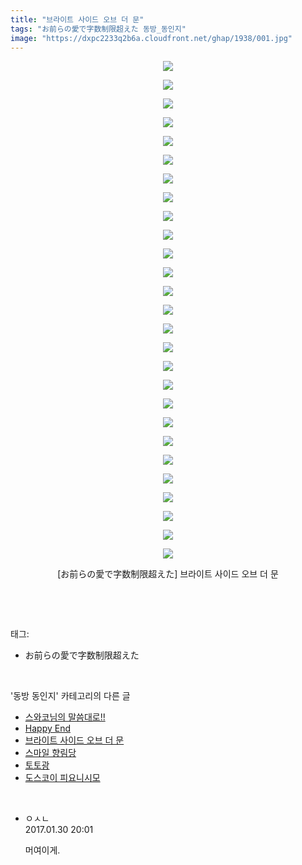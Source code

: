 ```yaml
---
title: "브라이트 사이드 오브 더 문"
tags: "お前らの愛で字数制限超えた 동방_동인지"
image: "https://dxpc2233q2b6a.cloudfront.net/ghap/1938/001.jpg"
---
```

<div class="article">
<p style="text-align: center; clear: none; float: none;"><img src="{{ site.imgserver3 }}/ghap/1938/001.jpg"/></p>
<p style="text-align: center; clear: none; float: none;"><img src="{{ site.imgserver3 }}/ghap/1938/002.jpg"/></p>
<p style="text-align: center; clear: none; float: none;"><img src="{{ site.imgserver3 }}/ghap/1938/003.jpg"/></p>
<p style="text-align: center; clear: none; float: none;"><img src="{{ site.imgserver3 }}/ghap/1938/004.jpg"/></p>
<p style="text-align: center; clear: none; float: none;"><img src="{{ site.imgserver3 }}/ghap/1938/005.jpg"/></p>
<p style="text-align: center; clear: none; float: none;"><img src="{{ site.imgserver3 }}/ghap/1938/006.jpg"/></p>
<p style="text-align: center; clear: none; float: none;"><img src="{{ site.imgserver3 }}/ghap/1938/007.jpg"/></p>
<p style="text-align: center; clear: none; float: none;"><img src="{{ site.imgserver3 }}/ghap/1938/008.jpg"/></p>
<p style="text-align: center; clear: none; float: none;"><img src="{{ site.imgserver3 }}/ghap/1938/009.jpg"/></p>
<p style="text-align: center; clear: none; float: none;"><img src="{{ site.imgserver3 }}/ghap/1938/010.jpg"/></p>
<p style="text-align: center; clear: none; float: none;"><img src="{{ site.imgserver3 }}/ghap/1938/011.jpg"/></p>
<p style="text-align: center; clear: none; float: none;"><img src="{{ site.imgserver3 }}/ghap/1938/012.jpg"/></p>
<p style="text-align: center; clear: none; float: none;"><img src="{{ site.imgserver3 }}/ghap/1938/013.jpg"/></p>
<p style="text-align: center; clear: none; float: none;"><img src="{{ site.imgserver3 }}/ghap/1938/014.jpg"/></p>
<p style="text-align: center; clear: none; float: none;"><img src="{{ site.imgserver3 }}/ghap/1938/015.jpg"/></p>
<p style="text-align: center; clear: none; float: none;"><img src="{{ site.imgserver3 }}/ghap/1938/016.jpg"/></p>
<p style="text-align: center; clear: none; float: none;"><img src="{{ site.imgserver3 }}/ghap/1938/017.jpg"/></p>
<p style="text-align: center; clear: none; float: none;"><img src="{{ site.imgserver3 }}/ghap/1938/018.jpg"/></p>
<p style="text-align: center; clear: none; float: none;"><img src="{{ site.imgserver3 }}/ghap/1938/019.jpg"/></p>
<p style="text-align: center; clear: none; float: none;"><img src="{{ site.imgserver3 }}/ghap/1938/020.jpg"/></p>
<p style="text-align: center; clear: none; float: none;"><img src="{{ site.imgserver3 }}/ghap/1938/021.jpg"/></p>
<p style="text-align: center; clear: none; float: none;"><img src="{{ site.imgserver3 }}/ghap/1938/022.jpg"/></p>
<p style="text-align: center; clear: none; float: none;"><img src="{{ site.imgserver3 }}/ghap/1938/023.jpg"/></p>
<p style="text-align: center; clear: none; float: none;"><img src="{{ site.imgserver3 }}/ghap/1938/024.jpg"/></p>
<p style="text-align: center; clear: none; float: none;"><img src="{{ site.imgserver3 }}/ghap/1938/025.jpg"/></p>
<p style="text-align: center; clear: none; float: none;"><img src="{{ site.imgserver3 }}/ghap/1938/026.jpg"/></p>
<p style="text-align: center; clear: none; float: none;"><img src="{{ site.imgserver3 }}/ghap/1938/027.jpg"/></p>
<p style="text-align: center; clear: none; float: none;">[お前らの愛で字数制限超えた] 브라이트 사이드 오브 더 문</p>
<p><br/></p>
</div><br/>
<div class="tagTrail">
<p>태그: </p>
<ul>
<li>お前らの愛で字数制限超えた</li>
</ul>
</div><br/>
<div class="another">
<p>'동방 동인지' 카테고리의 다른 글</p>
<ul>
<li><a href="/ghap_1940">스와코님의 말씀대로!!</a></li>
<li><a href="/ghap_1939">Happy End</a></li>
<li><a href="/ghap_1938">브라이트 사이드 오브 더 문</a></li>
<li><a href="/ghap_1936">스마일 향림당</a></li>
<li><a href="/ghap_1935">토토광</a></li>
<li><a href="/ghap_1934">도스코이 피요니시모</a></li>
</ul>
</div><br/>
<div class="cb_module cb_fluid">
<div class="cb_wrt cb_profile">
<div class="comment">
<ul>
<li class="cb_thumb_off" id="comment14903028">
<div class="cb_comment_area">
<div class="cb_info_area">
<div class="cb_section">
<span class="cb_nick_name">ㅇㅅㄴ</span>
</div>
<div class="cb_section">
<span class="cb_date">2017.01.30 20:01 </span>
</div>
</div>
<div class="cb_dsc_comment">
<p class="cb_dsc">
											머여이게. 
										</p>
</div>
</div></li>
</ul>
</div>
</div><!-- commentList close -->
</div><br/>
